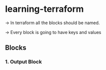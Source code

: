 # learning-terraform

-> In terraform all the blocks should be named.

-> Every block is going to have keys and values 


## Blocks 

### 1. Output Block 

